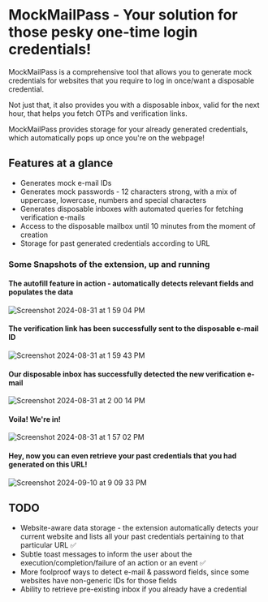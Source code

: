 # MockMailPass - Your solution for those pesky one-time login credentials!

MockMailPass is a comprehensive tool that allows you to generate mock credentials for websites that you require to log in once/want a disposable credential.

Not just that, it also provides you with a disposable inbox, valid for the next hour, that helps you fetch OTPs and verification links. 

MockMailPass provides storage for your already generated credentials, which automatically pops up once you're on the webpage!

## Features at a glance

* Generates mock e-mail IDs
* Generates mock passwords - 12 characters strong, with a mix of uppercase, lowercase, numbers and special characters
* Generates disposable inboxes with automated queries for fetching verification e-mails
* Access to the disposable mailbox until 10 minutes from the moment of creation
* Storage for past generated credentials according to URL

### Some Snapshots of the extension, up and running


#### The autofill feature in action - automatically detects relevant fields and populates the data
![Screenshot 2024-08-31 at 1 59 04 PM](https://github.com/user-attachments/assets/574ffe47-c5cf-47b9-9836-82dcf26d5bb6)




#### The verification link has been successfully sent to the disposable e-mail ID
![Screenshot 2024-08-31 at 1 59 43 PM](https://github.com/user-attachments/assets/ea3645df-e5c8-46b2-a809-66856b96fac0)



#### Our disposable inbox has successfully detected the new verification e-mail
![Screenshot 2024-08-31 at 2 00 14 PM](https://github.com/user-attachments/assets/114e4f32-527f-4b58-8734-0ff331067ee7)



#### Voila! We're in!
![Screenshot 2024-08-31 at 1 57 02 PM](https://github.com/user-attachments/assets/0791e8a4-e0db-4897-955f-1ebcdcc660c4)


#### Hey, now you can even retrieve your past credentials that you had generated on this URL!
![Screenshot 2024-09-10 at 9 09 33 PM](https://github.com/user-attachments/assets/5362f271-0160-42ee-b42c-8662191ce6b8)



## TODO

* Website-aware data storage - the extension automatically detects your current website and lists all your past credentials pertaining to that particular URL ✅
* Subtle toast messages to inform the user about the execution/completion/failure of an action or an event ✅
* More foolproof ways to detect e-mail & password fields, since some websites have non-generic IDs for those fields   
* Ability to retrieve pre-existing inbox if you already have a credential

